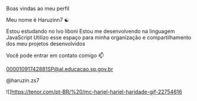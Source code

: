 Boas vindas ao meu perfil 

Meu nome é Haruzinn7 ☯



Estou estudando no Ivo liboni
Estou me desenvolvendo na linguagem JavaScript
Utilizo esse espaço para minha organização e compartilhamento dos meu projetos desenvolvidos

Você pode entrar em contato comigo 📫

00001091742881SP@al.educacao.sp.gov.br


@haruzin.zs7

![]https://tenor.com/pt-BR/%20/mc-hariel-hariel-haridade-gif-22754616




